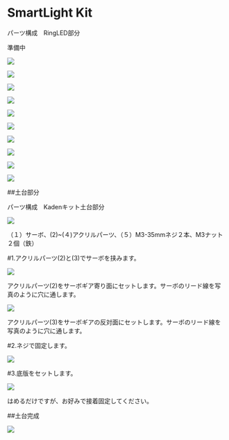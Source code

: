 # SmartLight Kit


パーツ構成　RingLED部分

準備中

![](/img/kit/manual/smartringled01.jpg)

![](/img/kit/manual/smartringled02.jpg)

![](/img/kit/manual/smartringled03.jpg)

![](/img/kit/manual/smartringled04.jpg)

![](/img/kit/manual/smartringled05.jpg)

![](/img/kit/manual/smartringled05_1.jpg)

![](/img/kit/manual/smartringled06.jpg)

![](/img/kit/manual/smartringled07.jpg)

![](/img/kit/manual/smartringled08.jpg)

![](/img/kit/manual/smartringled09.jpg)

##土台部分

パーツ構成　Kadenキット土台部分

![](/img/kit/manual/dodai1.jpg)

（１）サーボ、(2)~(４)アクリルパーツ、（５）M3-35mmネジ２本、M3ナット２個（鉄）

#1.アクリルパーツ(2)と(3)でサーボを挟みます。

![](/img/kit/manual/dodai2.jpg)

アクリルパーツ(2)をサーボギア寄り面にセットします。サーボのリード線を写真のように穴に通します。

![](/img/kit/manual/dodai3.jpg)

アクリルパーツ(3)をサーボギアの反対面にセットします。サーボのリード線を写真のように穴に通します。

#2.ネジで固定します。

![](/img/kit/manual/dodai4.jpg)

#3.底版をセットします。

![](/img/kit/manual/dodai5.jpg)

はめるだけですが、お好みで接着固定してください。

##土台完成

![](/img/kit/manual/dodai6.jpg)
